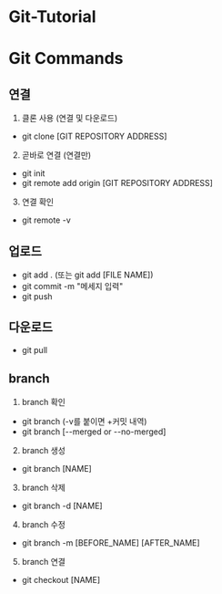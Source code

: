  Git-Tutorial
=============
# Git Commands

## 연결
1. 클론 사용 (연결 및 다운로드)
- git clone [GIT REPOSITORY ADDRESS]
2. 곧바로 연결 (연결만)
- git init
- git remote add origin [GIT REPOSITORY ADDRESS]
3. 연결 확인
- git remote -v

## 업로드
- git add . (또는 git add [FILE NAME])
- git commit -m "메세지 입력"
- git push

## 다운로드
- git pull

## branch
1. branch 확인
- git branch (-v를 붙이면 +커밋 내역)
- git branch [--merged or --no-merged]
2. branch 생성
- git branch [NAME]
3. branch 삭제
- git branch -d [NAME]
4. branch 수정
- git branch -m [BEFORE_NAME] [AFTER_NAME]
5. branch 연결
- git checkout [NAME]
